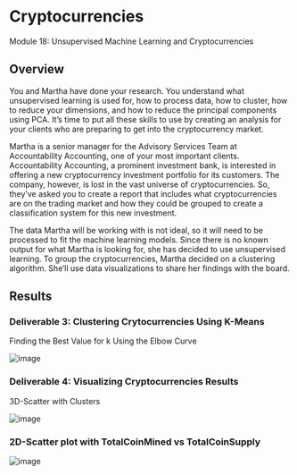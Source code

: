 # Cryptocurrencies
 Module 18: Unsupervised Machine Learning and Cryptocurrencies
 
 ## Overview
 You and Martha have done your research. You understand what unsupervised learning is used for, how to process data, how to cluster, how to reduce your dimensions, and how to reduce the principal components using PCA. It’s time to put all these skills to use by creating an analysis for your clients who are preparing to get into the cryptocurrency market.

Martha is a senior manager for the Advisory Services Team at Accountability Accounting, one of your most important clients. Accountability Accounting, a prominent investment bank, is interested in offering a new cryptocurrency investment portfolio for its customers. The company, however, is lost in the vast universe of cryptocurrencies. So, they’ve asked you to create a report that includes what cryptocurrencies are on the trading market and how they could be grouped to create a classification system for this new investment.

The data Martha will be working with is not ideal, so it will need to be processed to fit the machine learning models. Since there is no known output for what Martha is looking for, she has decided to use unsupervised learning. To group the cryptocurrencies, Martha decided on a clustering algorithm. She’ll use data visualizations to share her findings with the board.
 
## Results
### Deliverable 3: Clustering Crytocurrencies Using K-Means
Finding the Best Value for k Using the Elbow Curve

![image](https://user-images.githubusercontent.com/90117562/157732557-f46c1b94-5fef-48c4-9202-18fc8a179520.png)

### Deliverable 4: Visualizing Cryptocurrencies Results
3D-Scatter with Clusters

![image](https://user-images.githubusercontent.com/90117562/157732614-e6c38d1b-d593-4a5e-8dd7-53d4dc6b6b62.png)

### 2D-Scatter plot with TotalCoinMined vs TotalCoinSupply

![image](https://user-images.githubusercontent.com/90117562/157732724-54fe3e8e-aae8-43a1-8a9a-84c832d74cae.png)

